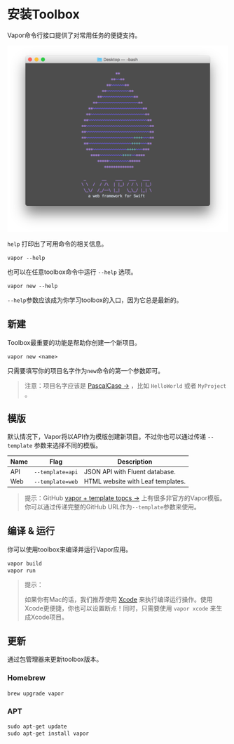 # 安装Toolbox

Vapor命令行接口提供了对常用任务的便捷支持。

![getting_started_toolbox_cli.png](../image/getting_started_toolbox_cli.png)

```help``` 打印出了可用命令的相关信息。

```
vapor --help
```

也可以在任意toolbox命令中运行 ```--help``` 选项。

```
vapor new --help
```

```--help```参数应该成为你学习toolbox的入口，因为它总是最新的。

## 新建

Toolbox最重要的功能是帮助你创建一个新项目。

```
vapor new <name>
```

只需要填写你的项目名字作为```new```命令的第一个参数即可。

> 注意：项目名字应该是 [PascalCase →](http://wiki.c2.com/?PascalCase) ，比如 ```HelloWorld``` 或者 ```MyProject``` 。

## 模版

默认情况下，Vapor将以API作为模版创建新项目。不过你也可以通过传递 ```--template``` 参数来选择不同的模版。

Name | Flag | Description
----|----|----
API | ```--template=api``` | JSON API with Fluent database.
Web | ```--template=web``` | HTML website with Leaf templates.

> 提示：GitHub [vapor + template topcs →](https://github.com/search?utf8=%E2%9C%93&q=topic%3Avapor+topic%3Atemplate&type=Repositories) 上有很多非官方的Vapor模版。你可以通过传递完整的GitHub URL作为```--template```参数来使用。

## 编译 & 运行

你可以使用toolbox来编译并运行Vapor应用。

```
vapor build
vapor run
```

> 提示：
> 
> 如果你有Mac的话，我们推荐使用 [Xcode](../getting_started/xcode.md) 来执行编译运行操作。使用Xcode更便捷，你也可以设置断点！同时，只需要使用 ```vapor xcode``` 来生成Xcode项目。

## 更新

通过包管理器来更新toolbox版本。

### Homebrew

```
brew upgrade vapor
```

### APT

```
sudo apt-get update
sudo apt-get install vapor
```